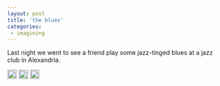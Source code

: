 ```yaml
---
layout: post
title: 'the blues'
categories:
 - imagining
---
```


Last night we went to see a friend play some jazz-tinged blues at a jazz club in Alexandria.

<img src="http://danielsjourney.com/images/jazz1.jpg" border="3" style="border-color:#cccccc;" />



<img src="http://danielsjourney.com/images/jazz2.jpg" border="3" style="border-color:#cccccc;" />



<img src="http://danielsjourney.com/images/jazz3.jpg" border="3" style="border-color:#cccccc;" />